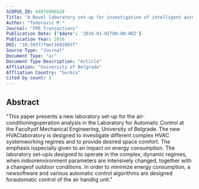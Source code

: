```yaml
---
SCOPUS_ID: 84976906520
Title: "A Novel laboratory set-up for investigation of intelligent automatic control in complex HVAC systems"
Author: "Todorović M."
Journal: "FME Transactions"
Publication Date: {'$date': '2016-01-01T00:00:00Z'}
Publication Year: 2016
DOI: "10.5937/fmet1601065T"
Source Type: "Journal"
Document Type: "ar"
Document Type Description: "Article"
Affliation: "University of Belgrade"
Affliation Country: "Serbia"
Cited by count: 3
---
```


## Abstract
"This paper presents a new laboratory set-up for the air-conditioningoperation analysis in the Laboratory for Automatic Control at the Facultyof Mechanical Engineering, University of Belgrade. The new HVAClaboratory is designed to investigate different complex HVAC systemworking regimes and to provide desired space comfort. The emphasis isspecially given to an impact on energy consumption. The laboratory set-upis designed to operate in the complex, dynamic regimes, when indoorenvironment parameters are intensively changed, together with a changeof outdoor conditions. In order to minimize energy consumption, a newsoftware and various automatic control algorithms are designed forautomatic control of the air handlig unit."
